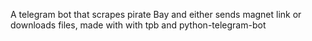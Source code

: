 A telegram bot that scrapes pirate Bay and either sends magnet link or downloads files, made with with tpb and python-telegram-bot
